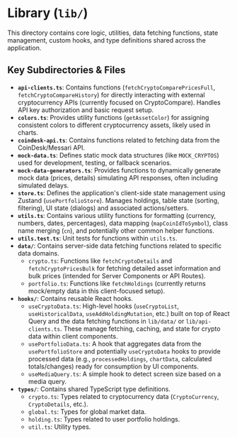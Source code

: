 # Library (`lib/`)

This directory contains core logic, utilities, data fetching functions, state management, custom hooks, and type definitions shared across the application.

## Key Subdirectories & Files

*   **`api-clients.ts`**: Contains functions (`fetchCryptoComparePricesFull`, `fetchCryptoCompareHistory`) for directly interacting with external cryptocurrency APIs (currently focused on CryptoCompare). Handles API key authorization and basic request setup.
*   **`colors.ts`**: Provides utility functions (`getAssetColor`) for assigning consistent colors to different cryptocurrency assets, likely used in charts.
*   **`coindesk-api.ts`**: Contains functions related to fetching data from the CoinDesk/Messari API.
*   **`mock-data.ts`**: Defines static mock data structures (like `MOCK_CRYPTOS`) used for development, testing, or fallback scenarios.
*   **`mock-data-generators.ts`**: Provides functions to dynamically generate mock data (prices, details) simulating API responses, often including simulated delays.
*   **`store.ts`**: Defines the application's client-side state management using Zustand (`usePortfolioStore`). Manages holdings, table state (sorting, filtering), UI state (dialogs) and associated actions/setters.
*   **`utils.ts`**: Contains various utility functions for formatting (currency, numbers, dates, percentages), data mapping (`mapCoinIdToSymbol`), class name merging (`cn`), and potentially other common helper functions.
*   **`utils.test.ts`**: Unit tests for functions within `utils.ts`.
*   **`data/`**: Contains server-side data fetching functions related to specific data domains.
    *   `crypto.ts`: Functions like `fetchCryptoDetails` and `fetchCryptoPricesBulk` for fetching detailed asset information and bulk prices (intended for Server Components or API Routes).
    *   `portfolio.ts`: Functions like `fetchHoldings` (currently returns mock/empty data in this client-focused setup).
*   **`hooks/`**: Contains reusable React hooks.
    *   `useCryptoData.ts`: High-level hooks (`useCryptoList`, `useHistoricalData`, `useAddHoldingMutation`, etc.) built on top of React Query and the data fetching functions in `lib/data/` or `lib/api-clients.ts`. These manage fetching, caching, and state for crypto data within client components.
    *   `usePortfolioData.ts`: A hook that aggregates data from the `usePortfolioStore` and potentially `useCryptoData` hooks to provide processed data (e.g., `processedHoldings`, `chartData`, calculated totals/changes) ready for consumption by UI components.
    *   `useMediaQuery.ts`: A simple hook to detect screen size based on a media query.
*   **`types/`**: Contains shared TypeScript type definitions.
    *   `crypto.ts`: Types related to cryptocurrency data (`CryptoCurrency`, `CryptoDetails`, etc.).
    *   `global.ts`: Types for global market data.
    - `holding.ts`: Types related to user portfolio holdings.
    - `util.ts`: Utility types.